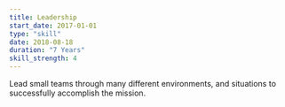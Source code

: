 ```yaml
---
title: Leadership
start_date: 2017-01-01
type: "skill"
date: 2018-08-18
duration: "7 Years"
skill_strength: 4
---
```


Lead small teams through many different environments, and situations to successfully accomplish the mission.